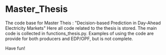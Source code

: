 # Master_Thesis
The code base for Master Theis : "Decision-based Prediction in Day-Ahead Electricity Markets"
Here all code related to the thesis is stored. 
The main code is collected in functions_thesis.py.
Examples of using the code are provide for both producers and EDP/OPF, but is not complete.

Have fun!

